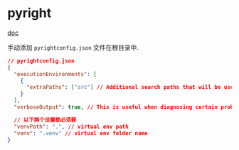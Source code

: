 # pyright

[doc](https://github.com/microsoft/pyright/blob/main/docs/configuration.md)

手动添加 `pyrightconfig.json` 文件在根目录中.

```json
// pyrightconfig.json
{
  "executionEnvironments": [
    {
      "extraPaths": ["src"] // Additional search paths that will be used when searching for modules imported by files.
    }
  ],
  "verboseOutput": true, // This is useful when diagnosing certain problems like import resolution issues.

  // 以下两个设置都必须要
  "venvPath": ".", // virtual env path
  "venv": ".venv" // virtual env folder name
}
```

